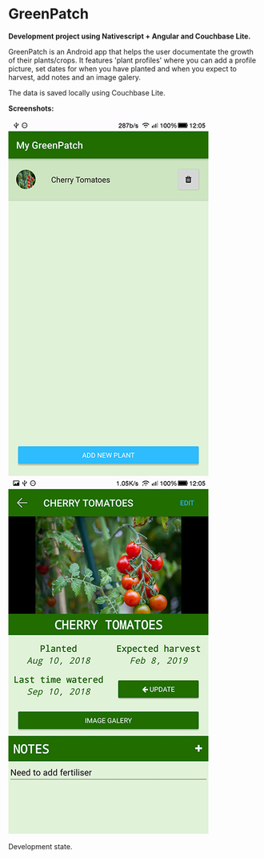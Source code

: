 # GreenPatch

**Development project using Nativescript + Angular and Couchbase Lite.**

GreenPatch is an Android app that helps the user documentate the growth of their plants/crops.
It features 'plant profiles' where you can add a profile picture, set dates for when you have planted and when you expect to harvest, add notes and an image galery.

The data is saved locally using Couchbase Lite.

**Screenshots:**

![Home view](https://github.com/nachC/greenpatch/blob/master/screenshots/home.jpg)
![Profile view](https://github.com/nachC/greenpatch/blob/master/screenshots/profile.jpg)




Development state.